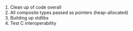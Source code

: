 1. Clean up of code overall
2. All composite types passed as pointers (heap-allocated)
3. Building up stdlibs
4. Test C interoperability
